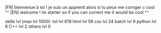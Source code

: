 |FR| bienvenue à toi ! je suis un apprenti alors si tu peux me corriger c cool ^^
|EN| welcome ! im starter so if you can correct me it would be cool ^^


skills lvl (max lvl 1000):
txt lvl 619
html lvl 59
css lvl 24
batch lvl 9
python lvl 6
C++ lvl 2
others lvl 0
